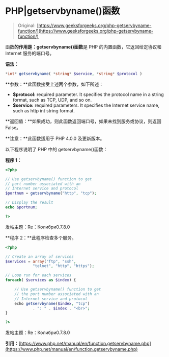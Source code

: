 # PHP|getservbyname()函数

> Original: [https://www.geeksforgeeks.org/php-getservbyname-function/](https://www.geeksforgeeks.org/php-getservbyname-function/)

函数**的作用是：getservbyname()函数**是 PHP 的内置函数，它返回给定协议和 Internet 服务的端口号。

**语法：**

```php
*int* getservbyname( *string* $service, *string* $protocol )
```

**参数：**此函数接受上述两个参数，如下所述：

*   **$protocol:** required parameter. It specifies the protocol name in a string format, such as TCP, UDP, and so on.
*   **$service:** required parameters. It specifies the Internet service name, such as http int string format.

**返回值：**如果成功，则此函数返回端口号，如果未找到服务或协议，则返回 False。

**注意：**此函数适用于 PHP 4.0.0 及更新版本。

以下程序说明了 PHP 中的 getservbyname()函数：

**程序 1：**

```php
<?php

// Use getservbyname() function to get
// port number associated with an 
// Internet service and protocol
$portnum = getservbyname("http", "tcp");

// Display the result
echo $portnum;

?>
```

发帖主题：Re：Колибри0.7.8.0

**程序 2：**此程序检查多个服务。

```php
<?php

// Create an array of services
$services = array("ftp", "ssh",
            "telnet", "http", "https");

// Loop run for each services
foreach( $services as $index) {

    // Use getservbyname() function to get
    // the port number associated with an 
    // Internet service and protocol
    echo getservbyname($index, "tcp") 
            . ": " . $index . "<br>";
}

?>
```

发帖主题：Re：Колибри0.7.8.0

**引用：**[https://www.php.net/manual/en/function.getservbyname.php](https://www.php.net/manual/en/function.getservbyname.php)